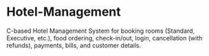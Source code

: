 # Hotel-Management
C-based Hotel Management System for booking rooms (Standard, Executive, etc.), food ordering, check-in/out, login, cancellation (with refunds), payments, bills, and customer details.
